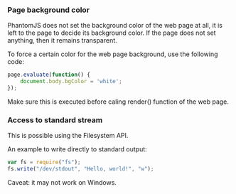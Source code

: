 ### Page background color

PhantomJS does not set the background color of the web page at all, it is left to the page to decide its background color. If the page does not set anything, then it remains transparent.

To force a certain color for the web page background, use the following code:

```javascript
page.evaluate(function() {
    document.body.bgColor = 'white';
});
```
Make sure this is executed before caling render() function of the web page.

### Access to standard stream

This is possible using the Filesystem API.

An example to write directly to standard output:

```javascript
var fs = require("fs"); 
fs.write("/dev/stdout", "Hello, world!", "w");
```

Caveat: it may not work on Windows.